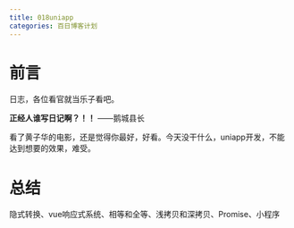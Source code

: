 ```yaml
---
title: 018uniapp
categories: 百日博客计划
---
```


# 前言

日志，各位看官就当乐子看吧。

**正经人谁写日记啊？！！**    ——鹅城县长

看了黄子华的电影，还是觉得你最好，好看。今天没干什么，uniapp开发，不能达到想要的效果，难受。

# 总结

隐式转换、vue响应式系统、相等和全等、浅拷贝和深拷贝、Promise、小程序

